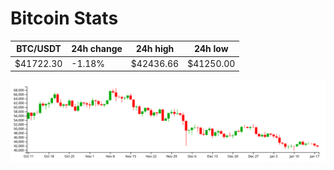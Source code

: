 # Bitcoin Stats

BTC/USDT|24h change|24h high|24h low|
|---|---|---|---|
|$41722.30|-1.18%|$42436.66|$41250.00|

<img src="./chart.svg">
